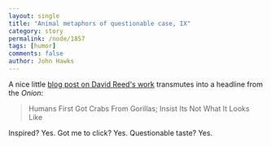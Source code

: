 ```yaml
---
layout: single 
title: "Animal metaphors of questionable case, IX" 
category: story
permalink: /node/1857
tags: [humor] 
comments: false 
author: John Hawks 
---
```


A nice little <a href="http://blogs.discovermagazine.com/discoblog/2009/02/11/humans-first-got-crabs-from-gorillas-insist-its-not-what-it-looks-like/">blog post on David Reed's work</a> transmutes into a headline from the <i>Onion</i>: 

<blockquote>Humans First Got Crabs From Gorillas; Insist Its Not What It Looks Like</blockquote>

Inspired? Yes. Got me to click? Yes. Questionable taste? Yes.

